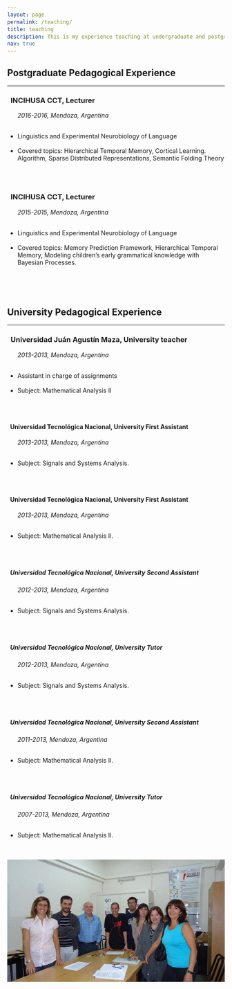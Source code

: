 ```yaml
---
layout: page
permalink: /teaching/
title: teaching
description: This is my experience teaching at undergraduate and postgraduate levels. # Materials for courses you taught. Replace this text with your description.
nav: true
---
```


<html>
<body>

<h2>Postgraduate Pedagogical Experience</h2>

<hr size="25" width="100%" color="magenta">  

<h3>&nbsp; INCIHUSA CCT, Lecturer</h3>

<p>&nbsp; &nbsp; &nbsp; <i> 2016-2016, Mendoza, Argentina </i> </p>

<ul>
  &nbsp; &nbsp; &nbsp; &nbsp; <li>Linguistics and Experimental Neurobiology of Language</li>
  &nbsp; &nbsp; &nbsp; &nbsp; <li>Covered topics: Hierarchical Temporal Memory, Cortical Learning. Algorithm, Sparse Distributed Representations, Semantic Folding Theory</li>
</ul>  

<br>
<br>


<h3>&nbsp; INCIHUSA CCT, Lecturer</h3>

<p>&nbsp; &nbsp; &nbsp; <i> 2015-2015, Mendoza, Argentina </i> </p>

<ul>
  &nbsp; &nbsp; &nbsp; &nbsp; <li>Linguistics and Experimental Neurobiology of Language</li>
  &nbsp; &nbsp; &nbsp; &nbsp; <li>Covered topics: Memory Prediction Framework, Hierarchical Temporal Memory, Modeling children’s early grammatical knowledge with Bayesian Processes.</li>
</ul>  





<br>
<br>
<br>



<h2>University Pedagogical Experience</h2>

<hr size="25" width="100%" color="magenta">  


<h3>&nbsp; Universidad Juán Agustín Maza, University teacher</h3>

<p>&nbsp; &nbsp; &nbsp; <i> 2013-2013, Mendoza, Argentina </i> </p>

<ul>
  &nbsp; &nbsp; &nbsp; &nbsp; <li>Assistant in charge of assignments</li>
  &nbsp; &nbsp; &nbsp; &nbsp; <li>Subject: Mathematical Analysis II</li>
</ul>  


<br>
<br>


<h4>&nbsp; Universidad Tecnológica Nacional, University First Assistant</h4>

<p>&nbsp; &nbsp; &nbsp; <i> 2013-2013, Mendoza, Argentina </i> </p>

<ul>
  &nbsp; &nbsp; &nbsp; &nbsp; <li>Subject: Signals and Systems Analysis.</li>
</ul>  


<br>
<br>



<h4>&nbsp; Universidad Tecnológica Nacional, University First Assistant</h4>

<p>&nbsp; &nbsp; &nbsp; <i> 2013-2013, Mendoza, Argentina </i> </p>

<ul>
  &nbsp; &nbsp; &nbsp; &nbsp; <li>Subject: Mathematical Analysis II.</li>
</ul>  


<br>
<br>






<h5>&nbsp; Universidad Tecnológica Nacional, University Second Assistant</h5>

<p>&nbsp; &nbsp; &nbsp; <i> 2012-2013, Mendoza, Argentina </i> </p>

<ul>
  &nbsp; &nbsp; &nbsp; &nbsp; <li>Subject: Signals and Systems Analysis.</li>
</ul>  


<br>
<br>


<h5>&nbsp; Universidad Tecnológica Nacional, University Tutor</h5>

<p>&nbsp; &nbsp; &nbsp; <i> 2012-2013, Mendoza, Argentina </i> </p>

<ul>
  &nbsp; &nbsp; &nbsp; &nbsp; <li>Subject: Signals and Systems Analysis.</li>
</ul>  


<br>
<br>



<h5>&nbsp; Universidad Tecnológica Nacional, University Second Assistant</h5>

<p>&nbsp; &nbsp; &nbsp; <i> 2011-2013, Mendoza, Argentina </i> </p>

<ul>
  &nbsp; &nbsp; &nbsp; &nbsp; <li>Subject: Mathematical Analysis II.</li>
</ul>  


<br>
<br>





<h5>&nbsp; Universidad Tecnológica Nacional, University Tutor</h5>

<p>&nbsp; &nbsp; &nbsp; <i> 2007-2013, Mendoza, Argentina </i> </p>

<ul>
  &nbsp; &nbsp; &nbsp; &nbsp; <li>Subject: Mathematical Analysis II.</li>
</ul>  


<br>
<br>


<img src="../assets/img/cursopaceni-foto5.jpg" alt="University tutoring system">




</body>
</html>

